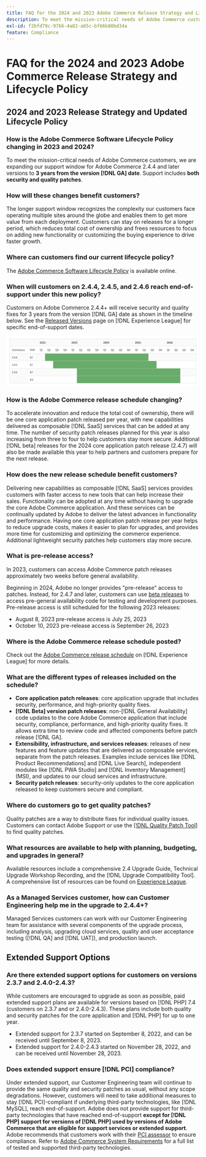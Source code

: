 ```yaml
---
title: FAQ for the 2024 and 2023 Adobe Commerce Release Strategy and Lifecycle Policy
description: To meet the mission-critical needs of Adobe Commerce customers, we are expanding our support window for Adobe Commerce 2.4.4 and later versions to **3 years from the version [!DNL GA] date**. Support includes **both security and quality patches**. See our new [release calendar](https://experienceleague.adobe.com/docs/commerce-operations/release/planning/schedule.html) for timing details.
exl-id: f2bfd79c-9766-4a82-a65c-bf66b80bd34a
feature: Compliance
---
```

# FAQ for the 2024 and 2023 Adobe Commerce Release Strategy and Lifecycle Policy

## 2024 and 2023 Release Strategy and Updated Lifecycle Policy

### How is the Adobe Commerce Software Lifecycle Policy changing in 2023 and 2024?

To meet the mission-critical needs of Adobe Commerce customers, we are expanding our support window for Adobe Commerce 2.4.4 and later versions to **3 years from the version [!DNL GA] date**. Support includes **both security and quality patches**. 

### How will these changes benefit customers?

The longer support window recognizes the complexity our customers face operating multiple sites around the globe and enables them to get more value from each deployment. Customers can stay on releases for a longer period, which reduces total cost of ownership and frees resources to focus on adding new functionality or customizing the buying experience to drive faster growth.

### Where can customers find our current lifecycle policy?

The [Adobe Commerce Software Lifecycle Policy](https://www.adobe.com/content/dam/cc/en/legal/terms/enterprise/pdfs/Adobe-Commerce-Software-Lifecycle-Policy.pdf) is available online.

### When will customers on 2.4.4, 2.4.5, and 2.4.6 reach end-of-support under this new policy?

Customers on Adobe Commerce 2.4.4+ will receive security and quality fixes for 3 years from the version [!DNL GA] date as shown in the timeline below. See the [Released Versions](https://experienceleague.adobe.com/docs/commerce-operations/release/versions.html) page on [!DNL Experience League] for specific end-of-support dates.

![Graph 1](assets/MSKB-1978-1.jpg)

### How is the Adobe Commerce release schedule changing?

To accelerate innovation and reduce the total cost of ownership, there will be one core application patch released per year, with new capabilities delivered as composable [!DNL SaaS] services that can be added at any time. The number of security patch releases planned for this year is also increasing from three to four to help customers stay more secure. Additional [!DNL beta] releases for the 2024 core application patch release (2.4.7) will also be made available this year to help partners and customers prepare for the next release.

### How does the new release schedule benefit customers?

Delivering new capabilities as composable [!DNL SaaS] services provides customers with faster access to new tools that can help increase their sales. Functionality can be adopted at any time without having to upgrade the core Adobe Commerce application. And these services can be continually updated by Adobe to deliver the latest advances in functionality and performance. Having one core application patch release per year helps to reduce upgrade costs, makes it easier to plan for upgrades, and provides more time for customizing and optimizing the commerce experience. Additional lightweight security patches help customers stay more secure.

### What is pre-release access?

In 2023, customers can access Adobe Commerce patch releases approximately two weeks before general availability.

Beginning in 2024, Adobe no longer provides "pre-release" access to patches. Instead, for 2.4.7 and later, customers can use [beta releases](https://experienceleague.adobe.com/docs/commerce-operations/release/beta.html) to access pre-general availability code for testing and development purposes. Pre-release access is still scheduled for the following 2023 releases:

* August 8, 2023 pre-release access is July 25, 2023
* October 10, 2023 pre-release access is September 26, 2023

### Where is the Adobe Commerce release schedule posted?

Check out the [Adobe Commerce release schedule](https://experienceleague.adobe.com/docs/commerce-operations/release/planning/schedule.html) on [!DNL Experience League] for more details.

### What are the different types of releases included on the schedule?

* **Core application patch releases**: core application upgrade that includes security, performance, and high-priority quality fixes.
* **[!DNL Beta] version patch releases**: non-[!DNL General Availability] code updates to the core Adobe Commerce application that include security, compliance, performance, and high-priority quality fixes. It allows extra time to review code and affected components before patch release [!DNL GA].
* **Extensibility, infrastructure, and services releases**: releases of new features and feature updates that are delivered as composable services, separate from the patch releases. Examples include services like [!DNL Product Recommendations] and [!DNL Live Search], independent modules like [!DNL PWA Studio] and [!DNL Inventory Management] (MSI), and updates to our cloud services and infrastructure.
* **Security patch releases**: security-only updates to the core application released to keep customers secure and compliant.

### Where do customers go to get quality patches?

Quality patches are a way to distribute fixes for individual quality issues. Customers can contact Adobe Support or use the [[!DNL Quality Patch Tool]](https://experienceleague.adobe.com/docs/commerce-knowledge-base/kb/announcements/commerce-announcements/magento-quality-patches-released-new-tool-to-self-serve-quality-patches.html) to find quality patches.

### What resources are available to help with planning, budgeting, and upgrades in general?

Available resources include a comprehensive 2.4 Upgrade Guide, Technical Upgrade Workshop Recording, and the [!DNL Upgrade Compatibility Tool]. A comprehensive list of resources can be found on [Experience League](https://experienceleague.adobe.com/docs/commerce-operations/upgrade-guide/resources/recommended-reading.html).

### As a Managed Services customer, how can Customer Engineering help me in the upgrade to 2.4.4+?

Managed Services customers can work with our Customer Engineering team for assistance with several components of the upgrade process, including analysis, upgrading cloud services, quality and user acceptance testing ([!DNL QA] and [!DNL UAT]), and production launch.

## Extended Support Options

### Are there extended support options for customers on versions 2.3.7 and 2.4.0-2.4.3?

While customers are encouraged to upgrade as soon as possible, paid extended support plans are available for versions based on [!DNL PHP] 7.4 (customers on 2.3.7 and or 2.4.0-2.4.3). These plans include both quality and security patches for the core application and [!DNL PHP] for up to one year.

* Extended support for 2.3.7 started on September 8, 2022, and can be received until September 8, 2023. 
* Extended support for 2.4.0-2.4.3 started on November 28, 2022, and can be received until November 28, 2023. 

### Does extended support ensure [!DNL PCI] compliance?

Under extended support, our Customer Engineering team will continue to provide the same quality and security patches as usual, without any scope degradations. However, customers will need to take additional measures to stay [!DNL PCI]-compliant if underlying third-party technologies, like [!DNL MySQL], reach end-of-support. Adobe does not provide support for third-party technologies that have reached end-of-support **except for [!DNL PHP] support for versions of [!DNL PHP] used by versions of Adobe Commerce that are eligible for support services or extended support**. Adobe recommends that customers work with their [PCI assessor](https://www.pcisecuritystandards.org/assessors_and_solutions/qualified_security_assessors) to ensure compliance. Refer to [Adobe Commerce System Requirements](https://experienceleague.adobe.com/docs/commerce-operations/installation-guide/system-requirements.html) for a full list of tested and supported third-party technologies.


